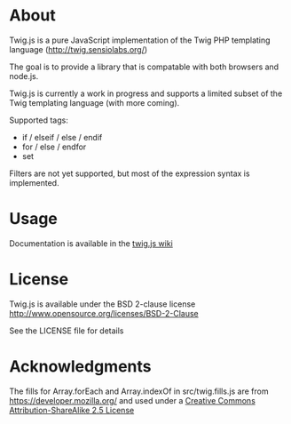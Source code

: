 # About

Twig.js is a pure JavaScript implementation of the Twig PHP templating language
(<http://twig.sensiolabs.org/>)

The goal is to provide a library that is compatable with both browsers and
node.js.

Twig.js is currently a work in progress and supports a limited subset of the
Twig templating language (with more coming).

Supported tags:

* if / elseif / else / endif
* for / else / endfor
* set

Filters are not yet supported, but most of the expression syntax is implemented.

# Usage

Documentation is available in the [twig.js wiki](https://bitbucket.org/justjohn/twig.js/wiki/Home)

# License

Twig.js is available under the BSD 2-clause license
<http://www.opensource.org/licenses/BSD-2-Clause>

See the LICENSE file for details

# Acknowledgments

The fills for Array.forEach and Array.indexOf in src/twig.fills.js are from
<https://developer.mozilla.org/> and used under a [Creative Commons
Attribution-ShareAlike 2.5 License](http://creativecommons.org/licenses/by-sa/2.5/)

